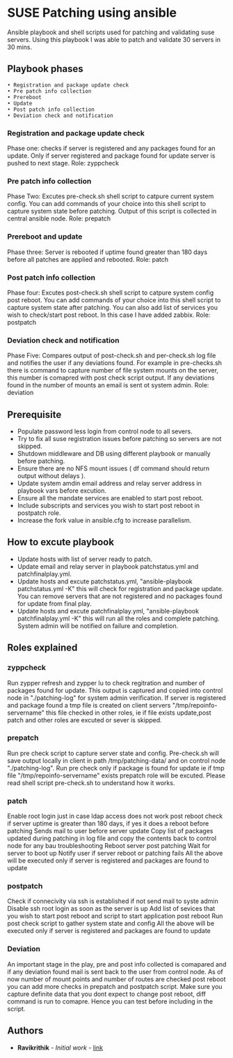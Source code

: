 # SUSE Patching using ansible

Ansible playbook and shell scripts used for patching and validating suse servers. Using this playbook I was able to patch and validate
30 servers in 30 mins. 

## Playbook phases

```
• Registration and package update check 
• Pre patch info collection 
• Prereboot
• Update
• Post patch info collection
• Deviation check and notification 
```

### Registration and package update check 

Phase one: checks if server is registered and any packages found for an update. Only if server registered and package found for
update server is pushed to next stage.
Role:  zyppcheck

### Pre patch info collection 

Phase Two:  Excutes pre-check.sh shell script to catpure current system config. You can add commands of your choice into this
shell script to capture system state before patching. Output of this script is collected in central ansible node. 
Role: prepatch

### Prereboot and update

Phase three: Server is rebooted if uptime found greater than 180 days before all patches are applied and rebooted.
Role: patch

### Post patch info collection

Phase four: Excutes post-check.sh shell script to catpure system config post reboot. You can add commands of your choice into this
shell script to capture system state after patching. You can also add list of services you wish to check/start post reboot. In 
this case I have added zabbix. 
Role: postpatch


### Deviation check and notification

Phase Five: Compares output of post-check.sh and per-check.sh log file and notifies the user if any deviations found. For example 
in pre-checks.sh there is command to capture number of file system mounts on the server, this number is comapred with post check 
script output. If any deviations found in the number of mounts an email is sent ot system admin. 
Role: deviation

## Prerequisite

* Populate password less login from control node to all severs.
* Try to fix all suse registration issues before patching so servers are not skipped.
* Shutdown middleware and DB using different playbook or manually before patching.
* Ensure there are no NFS mount issues ( df command should return output without delays ).
* Update system amdin email address and relay server address in playbook vars before excution.
* Ensure all the mandate services are enabled to start post reboot.
* Include subscripts and services you wish to start post reboot in postpatch role. 
* Increase the fork value in ansible.cfg to increase parallelism. 


## How to excute playbook

* Update hosts with list of server ready to patch.
* Update email and relay server in playbook patchstatus.yml and patchfinalplay.yml.
* Update hosts and excute patchstatus.yml, "ansible-playbook patchstatus.yml -K" this will check for registration and package  update.
  You can remove servers that are not registered and no packages found for update from final play.
* Update hosts and excute patchfinalplay.yml, "ansible-playbook patchfinalplay.yml -K" this will run all the roles and complete
  patching. System admin will be notified on failure and completion. 
  
## Roles explained

### zyppcheck
Run zypper refresh and zypper lu to check regitration and number of packages found for update. 
This output is captured and copied into control node in "./patching-log" for system admin verification. If server is 
registered and package found a tmp file is created on client servers "/tmp/repoinfo-servername" this file checked 
in other roles, ie if file exists update,post patch and other roles are excuted or sever is skipped. 

### prepatch
Run pre check script to capture server state and config. Pre-check.sh will save output locally in client in path /tmp/patching-data/ and on control node "./patching-log".  Run pre check only if package is found for update ie if tmp file "/tmp/repoinfo-servername" exists prepatch role will be excuted. 
Please read shell script pre-check.sh to understand how it works.

### patch
Enable root login just in case ldap access does not work post reboot
check if server uptime is greater than 180 days, if yes it does a reboot before patching
Sends mail to user before server update
Copy list of packages updated during patching in log file and copy the contents back to control node for any bau troubleshooting
Reboot server post patching
Wait for server to boot up
Notify user if server reboot or patching fails
All the above will be executed only if server is registered and packages are found to update

### postpatch
Check if connecivity via ssh is established if not send mail to syste admin
Disable ssh root login as soon as the server is up
Add list of sevices that you wish to start post reboot and script to start application post reboot
Run post check script to gather system state and config
All the above will be executed only if server is registered and packages are found to update

### Deviation
An important stage in the play, pre and post info collected is comapared and if any deviation found mail is sent back to the user from control node.
As of now number of mount points and number of routes are checked post reboot you can add more checks in prepatch and postpatch script.
Make sure you capture definite data that you dont expect to change post reboot, diff command is run to comapre. Hence you can test before including in the script.

## Authors

* **Ravikrithik** - *Initial work* - [link](https://github.com/ursravik/control-master/patching-copy)
